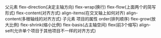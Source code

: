 父元素
flex-direction(决定主轴方向)
flex-wrap(换行)
flex-flow(上面两个的简写形式)
flex-content(对齐方式)
align-items(在交叉轴上如何对齐)
align-content(多根轴线的对齐方式)
子元素
项目的属性
order(排列顺序)
flex-grow(放大比例)
flex-shrink(缩小比例)
flex-basis(占主轴空间)
flex(前3个缩写)
align-self(允许单个项目于其他项目不一样的对齐方式)